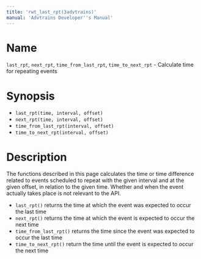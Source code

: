 ```yaml
---
title: 'rwt_last_rpt(3advtrains)'
manual: 'Advtrains Developer''s Manual'
---
```


# Name
`last_rpt`, `next_rpt`, `time_from_last_rpt`, `time_to_next_rpt` - Calculate time for repeating events

# Synopsis

* `last_rpt(time, interval, offset)`
* `next_rpt(time, interval, offset)`
* `time_from_last_rpt(interval, offset)`
* `time_to_next_rpt(interval, offset)`

# Description
The functions described in this page calculates the time or time difference related to events scheduled to repeat with the given interval and at the given offset, in relation to the given time. Whether and when the event actually takes place is not relevant to the API.

* `last_rpt()` returns the time at which the event was expected to occur the last time
* `next_rpt()` returns the time at which the event is expected to occur the next time
* `time_from_last_rpt()` returns the time since the event was expected to occur the last time
* `time_to_next_rpt()` return the time until the event is expected to occur the next time
